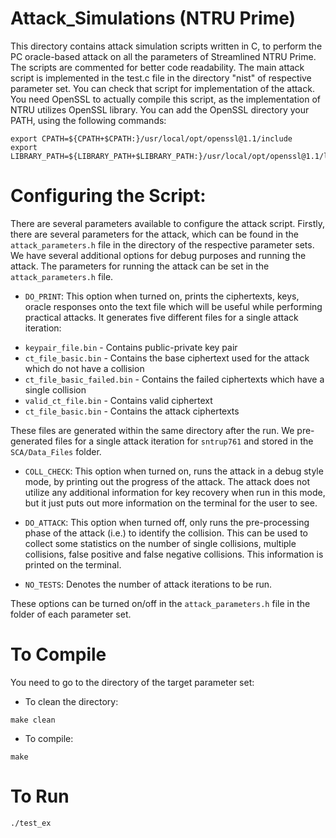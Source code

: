 # Attack_Simulations (NTRU Prime)

This directory contains attack simulation scripts written in C, to perform the PC oracle-based attack on all the parameters of Streamlined NTRU Prime.
The scripts are commented for better code readability. The main attack script is implemented in the test.c file in the directory "nist" of respective parameter set. You can check that script for implementation of the attack. You need OpenSSL to actually compile this script, as the implementation of NTRU utilizes OpenSSL library. You can add the OpenSSL directory your PATH, using the following commands:
```
export CPATH=${CPATH+$CPATH:}/usr/local/opt/openssl@1.1/include
export LIBRARY_PATH=${LIBRARY_PATH+$LIBRARY_PATH:}/usr/local/opt/openssl@1.1/lib
```

# Configuring the Script:

There are several parameters available to configure the attack script. Firstly, there are several parameters for the attack, which can be found in the `attack_parameters.h` file in the directory of the respective parameter sets. We have several additional options for debug purposes and running the attack. The parameters for running the attack can be set in the `attack_parameters.h` file.

* `DO_PRINT`: This option when turned on, prints the ciphertexts, keys, oracle responses onto the text file which will be useful while performing practical attacks. It generates five different files for a single attack iteration:

- `keypair_file.bin` - Contains public-private key pair
- `ct_file_basic.bin` - Contains the base ciphertext used for the attack which do not have a collision
- `ct_file_basic_failed.bin` - Contains the failed ciphertexts which have a single collision
- `valid_ct_file.bin` - Contains valid ciphertext
- `ct_file_basic.bin` - Contains the attack ciphertexts

These files are generated within the same directory after the run. We pre-generated files for a single attack iteration for `sntrup761` and stored in the `SCA/Data_Files` folder.

* `COLL_CHECK`: This option when turned on, runs the attack in a debug style mode, by printing out the progress of the attack. The attack does not utilize any additional information for key recovery when run in this mode, but it just puts out more information on the terminal for the user to see.

* `DO_ATTACK`: This option when turned off, only runs the pre-processing phase of the attack (i.e.) to identify the collision. This can be used to collect some statistics on the number of single collisions, multiple collisions, false positive and false negative collisions. This information is printed on the terminal.

* `NO_TESTS`: Denotes the number of attack iterations to be run.

These options can be turned on/off in the `attack_parameters.h` file in the folder of each parameter set.

# To Compile

You need to go to the directory of the target parameter set:

* To clean the directory:
```
make clean
```

* To compile:
```
make
```

# To Run
```
./test_ex
```

